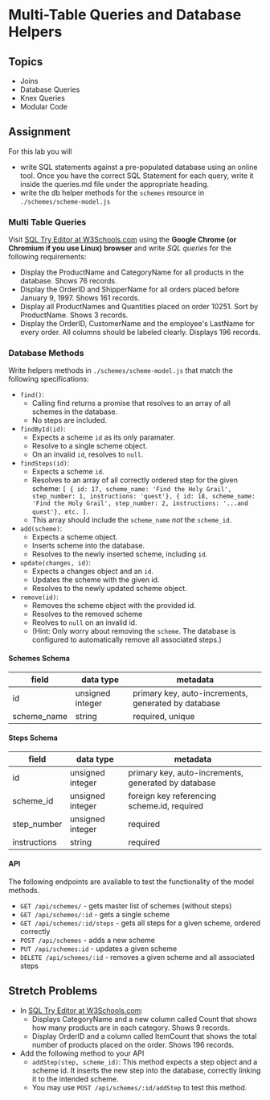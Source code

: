 # Multi-Table Queries and Database Helpers

## Topics

- Joins
- Database Queries
- Knex Queries
- Modular Code

## Assignment

For this lab you will

- write SQL statements against a pre-populated database using an online tool. Once you have the correct SQL Statement for each query, write it inside the queries.md file under the appropriate heading.
- write the db helper methods for the `schemes` resource in `./schemes/scheme-model.js`

### Multi Table Queries

Visit [SQL Try Editor at W3Schools.com](https://www.w3schools.com/Sql/tryit.asp?filename=trysql_select_top) using the **Google Chrome (or Chromium if you use Linux) browser** and write _SQL queries_ for the following requirements:

- Display the ProductName and CategoryName for all products in the database. Shows 76 records.
- Display the OrderID and ShipperName for all orders placed before January 9, 1997. Shows 161 records.
- Display all ProductNames and Quantities placed on order 10251. Sort by ProductName. Shows 3 records.
- Display the OrderID, CustomerName and the employee's LastName for every order. All columns should be labeled clearly. Displays 196 records.

### Database Methods

Write helpers methods in `./schemes/scheme-model.js` that match the following specifications:

- `find()`: 
  - Calling find returns a promise that resolves to an array of all schemes in the database.
  - No steps are included.
- `findById(id)`: 
  - Expects a scheme `id` as its only paramater.
  - Resolve to a single scheme object. 
  - On an invalid `id`, resolves to `null`. 
- `findSteps(id)`: 
  - Expects a scheme `id`.
  - Resolves to an array of all correctly ordered step for the given scheme: `[ { id: 17, scheme_name: 'Find the Holy Grail', step_number: 1, instructions: 'quest'}, { id: 18, scheme_name: 'Find the Holy Grail', step_number: 2, instructions: '...and quest'}, etc. ]`.
  - This array should include the `scheme_name` *not* the `scheme_id`.
- `add(scheme)`: 
  - Expects a scheme object.
  - Inserts scheme into the database.
  - Resolves to the newly inserted scheme, including `id`.
- `update(changes, id)`: 
  - Expects a changes object and an `id`. 
  - Updates the scheme with the given id. 
  - Resolves to the newly updated scheme object. 
- `remove(id)`: 
  - Removes the scheme object with the provided id. 
  - Resolves to the removed scheme
  - Reolves to `null` on an invalid id. 
  - (Hint: Only worry about removing the `scheme`. The database is configured to automatically remove all associated steps.)

#### Schemes Schema

| field        | data type        | metadata                                            |
| ------------ | ---------------- | --------------------------------------------------- |
| id           | unsigned integer | primary key, auto-increments, generated by database |
| scheme_name  | string           | required, unique                                    |

#### Steps Schema

| field        | data type        | metadata                                            |
| ------------ | ---------------- | --------------------------------------------------- |
| id           | unsigned integer | primary key, auto-increments, generated by database |
| scheme_id    | unsigned integer | foreign key referencing scheme.id, required         |
| step_number  | unsigned integer | required                                            |
| instructions | string           | required                                            |

#### API

The following endpoints are available to test the functionality of the model methods.

- `GET /api/schemes/` - gets master list of schemes (without steps)
- `GET /api/schemes/:id` - gets a single scheme
- `GET /api/schemes/:id/steps` - gets all steps for a given scheme, ordered correctly
- `POST /api/schemes` - adds a new scheme
- `PUT /api/schemes:id` - updates a given scheme 
- `DELETE /api/schemes/:id` - removes a given scheme and all associated steps

## Stretch Problems

- In [SQL Try Editor at W3Schools.com](https://www.w3schools.com/Sql/tryit.asp?filename=trysql_select_top):
  - Displays CategoryName and a new column called Count that shows how many products are in each category. Shows 9 records.
  - Display OrderID and a  column called ItemCount that shows the total number of products placed on the order. Shows 196 records. 
- Add the following method to your API
  - `addStep(step, scheme_id)`: This method expects a step object and a scheme id. It inserts the new step into the database, correctly linking it to the intended scheme.
  - You may use `POST /api/schemes/:id/addStep` to test this method. 